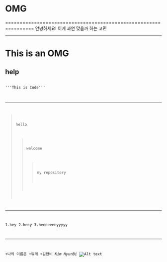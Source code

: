 # OMG
================================================================
안녕하세요! 이게 과연 맞을까 하는 고민
***
This is an OMG
=====================================
  help
------------------
<pre>
<code>
'''This is Code'''
</code?
</pre>
***
>hello
>>welcome
>>>my repository
***
1.hey
2.heey
3.heeeeeeeyyyyy
****
+나의 이름은
  +뭐게
    +김현비
    _Kim HyunBi_
    ![Alt text]()
